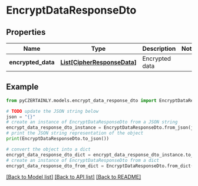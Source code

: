 # EncryptDataResponseDto


## Properties

Name | Type | Description | Notes
------------ | ------------- | ------------- | -------------
**encrypted_data** | [**List[CipherResponseData]**](CipherResponseData.md) | Encrypted data | 

## Example

```python
from pyCZERTAINLY.models.encrypt_data_response_dto import EncryptDataResponseDto

# TODO update the JSON string below
json = "{}"
# create an instance of EncryptDataResponseDto from a JSON string
encrypt_data_response_dto_instance = EncryptDataResponseDto.from_json(json)
# print the JSON string representation of the object
print(EncryptDataResponseDto.to_json())

# convert the object into a dict
encrypt_data_response_dto_dict = encrypt_data_response_dto_instance.to_dict()
# create an instance of EncryptDataResponseDto from a dict
encrypt_data_response_dto_from_dict = EncryptDataResponseDto.from_dict(encrypt_data_response_dto_dict)
```
[[Back to Model list]](../README.md#documentation-for-models) [[Back to API list]](../README.md#documentation-for-api-endpoints) [[Back to README]](../README.md)


